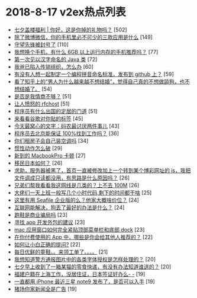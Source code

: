 # 2018-8-17 v2ex热点列表

+ [七夕盖楼福利 | 你好，这是你掉的礼物吗？](https://www.v2ex.com/t/480613#reply502) [502]
+ [除了微博微信，你的手机里必不可少的三款应用是什么](https://www.v2ex.com/t/480745#reply149) [149]
+ [守望先锋被封号了](https://www.v2ex.com/t/480646#reply110) [110]
+ [我想换个手机，有什么 6GB 以上运行内存的手机推荐吗？](https://www.v2ex.com/t/480586#reply77) [77]
+ [第一次见以汉字命名的 Java 类](https://www.v2ex.com/t/480623#reply72) [72]
+ [我爸已陷入传销组织，怎么办](https://www.v2ex.com/t/480709#reply60) [60]
+ [有没有人想一起制定一个编程拼音命名标准，发布到 github 上？](https://www.v2ex.com/t/480738#reply59) [59]
+ [看了知乎上的“男人为什么越来越不想结婚”，觉得自己真的不想做舔狗，也不想结婚了。](https://www.v2ex.com/t/480635#reply54) [54]
+ [是否是我情商不够？](https://www.v2ex.com/t/480590#reply51) [51]
+ [让人愤怒的 rfchost](https://www.v2ex.com/t/480686#reply51) [51]
+ [程序员有什么出国的定居的门道](https://www.v2ex.com/t/480740#reply51) [51]
+ [来看看谷歌对你贴的标签](https://www.v2ex.com/t/480758#reply45) [45]
+ [今天最窝心的文字：码农最讨厌两件事儿](https://www.v2ex.com/t/480741#reply43) [43]
+ [程序员去北京能保证 100%找到工作吗？](https://www.v2ex.com/t/480622#reply36) [36]
+ [你们租房子会自己装空调吗](https://www.v2ex.com/t/480840#reply34) [34]
+ [惯性动作怎么破](https://www.v2ex.com/t/480599#reply29) [29]
+ [新到的 MacbookPro 卡顿](https://www.v2ex.com/t/480634#reply27) [27]
+ [移民日本如何？](https://www.v2ex.com/t/480781#reply26) [26]
+ [求助，服务器被黑了，首页一直被修改加上一个转到某个博彩网址的 js，我把文件调成只读都没用，有思路是什么原因吗？](https://www.v2ex.com/t/480799#reply26) [26]
+ [兄弟们帮我看看我这网线是几类的？上不去 100M](https://www.v2ex.com/t/480606#reply26) [26]
+ [大佬们一天上班一般写几个小时代码,剩下的时间都干啥](https://www.v2ex.com/t/480784#reply25) [25]
+ [这里有用 Seafile 企业版的么？他家大概啥价位？](https://www.v2ex.com/t/480621#reply24) [24]
+ [互联网能解决，狗丢了最好的办法是什么？](https://www.v2ex.com/t/480748#reply24) [24]
+ [跑鞋是商业骗局吗](https://www.v2ex.com/t/480600#reply23) [23]
+ [寻找 app 开发外包的建议](https://www.v2ex.com/t/480658#reply23) [23]
+ [mac 应用窗口如何完全紧贴顶部菜单栏和底部 dock](https://www.v2ex.com/t/480718#reply23) [23]
+ [在你付费使用的 App 中，哪些是你会给其他人推荐的？](https://www.v2ex.com/t/480730#reply22) [22]
+ [如何让小白正确的提问?](https://www.v2ex.com/t/480761#reply22) [22]
+ [每日优鲜的童鞋。。来领工单了。。。。](https://www.v2ex.com/t/480653#reply21) [21]
+ [我想知道警方通报图片中的各类字体授权是怎样处理的？](https://www.v2ex.com/t/480785#reply20) [20]
+ [七夕早上收到了一箱某猫的零食快递，有没有办法知道谁送的？](https://www.v2ex.com/t/480628#reply20) [20]
+ [福建户籍在上海工作，没居住证，日本签证好办么- -](https://www.v2ex.com/t/480805#reply19) [19]
+ [一直都用 iPhone 最近三星 note9 发布了，是否可以入手](https://www.v2ex.com/t/480661#reply19) [19]
+ [猪场你家新闻全是广告](https://www.v2ex.com/t/480679#reply19) [19]
